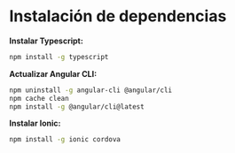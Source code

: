 # Instalación de dependencias

**Instalar Typescript:**

```bash
npm install -g typescript
```

**Actualizar Angular CLI:**

```bash
npm uninstall -g angular-cli @angular/cli
npm cache clean
npm install -g @angular/cli@latest
```

**Instalar Ionic:**

```bash
npm install -g ionic cordova
```